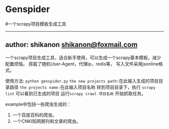 ﻿# Genspider
#一个scrapy项目模板生成工具

--------------------
author: shikanon <shikanon@foxmail.com>
----------------------
一个scrapy项目生成工具，适合新手使用，可以生成一个scrapy基本模板，减少配置烦恼。
搭载了随机User-Agent，代理ip，redis等，
写入文件采用jsonline格式。

使用方法:
`python genspider.py`
`the new projects path:`在此输入生成的项目目录路径
`the projects name:`在此输入项目名称
转到项目目录下，执行
`scrapy list`
可以看到已生成的项目
运行`scrapy crawl 项目名称` 开始抓取任务。

example中包括一些爬虫生成的：
1. 一个百度百科的爬虫。
2. 一个CNKI知网期刊和文章的爬虫。